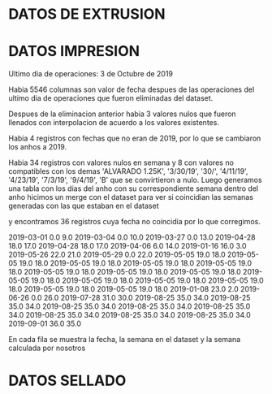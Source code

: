 # DATOS DE EXTRUSION



# DATOS IMPRESION

Ultimo dia de operaciones: 3 de Octubre de 2019

Habia 5546 columnas son valor de fecha despues de las operaciones del ultimo dia de operaciones que fueron eliminadas del dataset.

Despues de la eliminacion anterior habia 3 valores nulos que fueron llenados con interpolacion de acuerdo a los valores existentes.

Habia 4 registros con fechas que no eran de 2019, por lo que se cambiaron los anhos a 2019. 

Habia 34 registros con valores nulos en semana y 8 con valores no compatibles con los demas 'ALVARADO 1.25K', '3/30/19', '30/', '4/11/19', '4/23/19', '7/3/19', '9/4/19', 'B' que se convirtieron a nulo. Luego generamos una tabla con los dias del anho con su correspondiente semana dentro del anho hicimos un merge con el dataset para ver si coincidian las semanas generadas con las que estaban en el dataset 

y encontramos 36 registros cuya fecha no coincidia por lo que corregimos.

2019-03-01	0.0	9.0
2019-03-04	0.0	10.0
2019-03-27	0.0	13.0
2019-04-28	18.0	17.0
2019-04-28	18.0	17.0
2019-04-06	6.0	14.0
2019-01-16	16.0	3.0
2019-05-26	22.0	21.0
2019-05-29	0.0	22.0
2019-05-05	19.0	18.0
2019-05-05	19.0	18.0
2019-05-05	19.0	18.0
2019-05-05	19.0	18.0
2019-05-05	19.0	18.0
2019-05-05	19.0	18.0
2019-05-05	19.0	18.0
2019-05-05	19.0	18.0
2019-05-05	19.0	18.0
2019-05-05	19.0	18.0
2019-05-05	19.0	18.0
2019-05-05	19.0	18.0
2019-05-05	19.0	18.0
2019-05-05	19.0	18.0
2019-01-08	23.0	2.0
2019-06-26	0.0	26.0
2019-07-28	31.0	30.0
2019-08-25	35.0	34.0
2019-08-25	35.0	34.0
2019-08-25	35.0	34.0
2019-08-25	35.0	34.0
2019-08-25	35.0	34.0
2019-08-25	35.0	34.0
2019-08-25	35.0	34.0
2019-08-25	35.0	34.0
2019-09-01	36.0	35.0

En cada fila se muestra la fecha, la semana en el dataset y la semana calculada por nosotros

# DATOS SELLADO